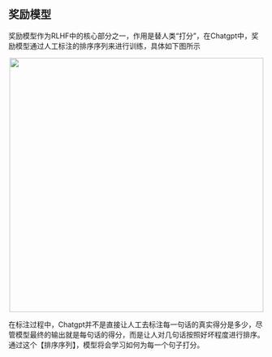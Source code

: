 ## 奖励模型
奖励模型作为RLHF中的核心部分之一，作用是替人类“打分”，在Chatgpt中，奖励模型通过人工标注的排序序列来进行训练，具体如下图所示  
<div align=center>
  <img src="https://github.com/user-attachments/assets/fcdd1bcd-136c-4e6a-8cc3-18ea8a737f1e" width="500" />
</div>

  在标注过程中，Chatgpt并不是直接让人工去标注每一句话的真实得分是多少，尽管模型最终的输出就是每句话的得分，而是让人对几句话按照好坏程度进行排序。  
  通过这个【排序序列】，模型将会学习如何为每一个句子打分。  
  
